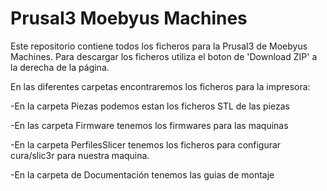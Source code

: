 PrusaI3 Moebyus Machines
=======
Este repositorio contiene todos los ficheros para la PrusaI3 de Moebyus Machines.
Para descargar los ficheros utiliza el boton de 'Download ZIP' a la derecha de la página.

En las diferentes carpetas encontraremos los ficheros para la impresora:

-En la carpeta Piezas podemos estan los ficheros STL de las piezas

-En las carpeta Firmware tenemos los firmwares para las maquinas

-En la carpeta PerfilesSlicer tenemos los ficheros para configurar cura/slic3r para nuestra maquina.

-En la carpeta de Documentación tenemos las guias de montaje
